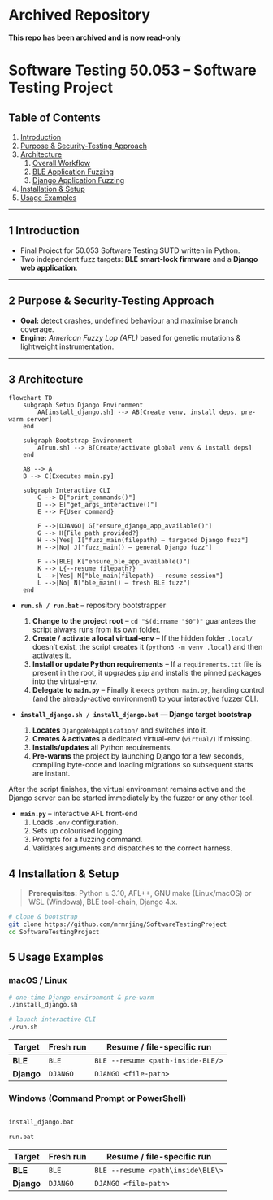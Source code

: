 # Archived Repository 
**This repo has been archived and is now read-only** 

# Software Testing 50.053 – Software Testing Project

## Table of Contents
1. [Introduction](#1-introduction)  
2. [Purpose & Security-Testing Approach](#2-purpose--security-testing-approach)  
3. [Architecture](#3-architecture)  
   1. [Overall Workflow](#31-overall-workflow)  
   2. [BLE Application Fuzzing](#32-ble-application-fuzzing)  
   3. [Django Application Fuzzing](#33-django-application-fuzzing)  
4. [Installation & Setup](#4-installation--setup)  
5. [Usage Examples](#5-usage-examples)  

---

## 1  Introduction <a id="1-introduction"></a>

- Final Project for 50.053 Software Testing SUTD written in Python.  
- Two independent fuzz targets: **BLE smart-lock firmware** and a **Django web application**.
---

## 2  Purpose & Security-Testing Approach <a id="2-purpose--security-testing-approach"></a>

- **Goal:** detect crashes, undefined behaviour and maximise branch coverage.  
- **Engine:** *American Fuzzy Lop (AFL)* based for genetic mutations & lightweight instrumentation.  
---

## 3  Architecture <a id="3-architecture"></a>
```mermaid
flowchart TD
    subgraph Setup Django Environment
        AA[install_django.sh] --> AB[Create venv, install deps, pre-warm server]
    end

    subgraph Bootstrap Environment
        A[run.sh] --> B[Create/activate global venv & install deps]
    end

    AB --> A
    B --> C[Executes main.py]

    subgraph Interactive CLI
        C --> D["print_commands()"]
        D --> E["get_args_interactive()"]
        E --> F{User command}

        F -->|DJANGO| G["ensure_django_app_available()"]
        G --> H{File path provided?}
        H -->|Yes| I["fuzz_main(filepath) – targeted Django fuzz"]
        H -->|No| J["fuzz_main() – general Django fuzz"]

        F -->|BLE| K["ensure_ble_app_available()"]
        K --> L{--resume filepath?}
        L -->|Yes| M["ble_main(filepath) – resume session"]
        L -->|No| N["ble_main() – fresh BLE fuzz"]
    end
```

- **`run.sh / run.bat`** – repository bootstrapper  
  1. **Change to the project root** – `cd "$(dirname "$0")"` guarantees the script always runs from its own folder.  
  2. **Create / activate a local virtual-env** – If the hidden folder `.local/` doesn’t exist, the script creates it (`python3 -m venv .local`) and then activates it.  
  3. **Install or update Python requirements** – If a `requirements.txt` file is present in the root, it upgrades `pip` and installs the pinned packages into the virtual-env.  
  4. **Delegate to `main.py`** – Finally it `exec`s `python main.py`, handing control (and the already-active environment) to your interactive fuzzer CLI.

- **`install_django.sh / install_django.bat` — Django target bootstrap**
  1. **Locates** `DjangoWebApplication/` and switches into it.  
  2. **Creates & activates** a dedicated virtual-env (`virtual/`) if missing.  
  3. **Installs/updates** all Python requirements.  
  4. **Pre-warms** the project by launching Django for a few seconds, compiling byte-code and loading migrations so subsequent starts are instant.  

After the script finishes, the virtual environment remains active and the Django server can be started immediately by the fuzzer or any other tool.


- **`main.py`** – interactive AFL front-end  
  1. Loads `.env` configuration.  
  2. Sets up colourised logging.  
  3. Prompts for a fuzzing command.  
  4. Validates arguments and dispatches to the correct harness.

## 4  Installation & Setup <a id="4-installation--setup"></a>

> **Prerequisites:** Python ≥ 3.10, AFL++, GNU make (Linux/macOS) or WSL (Windows), BLE tool-chain, Django 4.x.

```bash
# clone & bootstrap
git clone https://github.com/mrmrjing/SoftwareTestingProject
cd SoftwareTestingProject
```

## 5  Usage Examples <a id="5-usage-examples"></a>

### macOS / Linux

```bash
# one-time Django environment & pre-warm
./install_django.sh   

# launch interactive CLI
./run.sh
```

| Target | Fresh run | Resume / file-specific run |
|--------|-----------|----------------------------|
| **BLE**    | `BLE` | `BLE --resume <path-inside-BLE/>` |
| **Django** | `DJANGO` | `DJANGO <file-path>` |

### Windows (Command Prompt or PowerShell)

```bat

install_django.bat 
```
```bat
run.bat
```

| Target | Fresh run | Resume / file-specific run |
|--------|-----------|----------------------------|
| **BLE**    | `BLE` | `BLE --resume <path\inside\BLE\>` |
| **Django** | `DJANGO` | `DJANGO <file-path>` |

